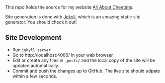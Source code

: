
This repo holds the source for my website [All About Cheetahs](http://www.AllAboutCheetahs.info/).

Site generation is done with [Jekyll](https://jekyllrb.com/), which is an amazing static site generator.  You should check it out!


## Site Development

- Run `jekyll server`
- Go to http://localhost:4000/ in your web browser
- Edit or create any files in `_posts/` and the local copy of the site will be updated automatically.
- Commit and push the changes up to GitHub.  The live site should udpate within a few seconds.


